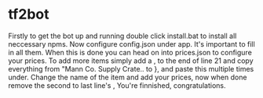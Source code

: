 # tf2bot
Firstly to get the bot up and running double click install.bat to install all neccessary npms.
Now configure config.json under app. It's important to fill in all them.
When this is done you can head on into prices.json to configure your prices. To add more items simply add a , to the end of line 21 and copy everything from "Mann Co. Supply Crate.. to }, and paste this multiple times under. Change the name of the item and add your prices, now when done remove the second to last line's ,
You're finnished, congratulations.

